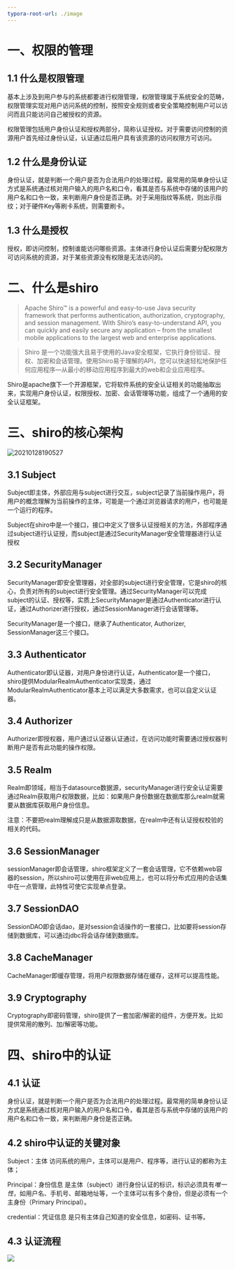```yaml
---
typora-root-url: ./image
---
```


# 一、权限的管理

## 1.1 什么是权限管理

基本上涉及到用户参与的系统都要进行权限管理，权限管理属于系统安全的范畴，权限管理实现对用户访问系统的控制，按照安全规则或者安全策略控制用户可以访问而且只能访问自己被授权的资源。

权限管理包括用户身份认证和授权两部分，简称认证授权。对于需要访问控制的资源用户首先经过身份认证，认证通过后用户具有该资源的访问权限方可访问。

## 1.2 什么是身份认证

身份认证，就是判断一个用户是否为合法用户的处理过程。最常用的简单身份认证方式是系统通过核对用户输入的用户名和口令，看其是否与系统中存储的该用户的用户名和口令一致，来判断用户身份是否正确。对于采用指纹等系统，则出示指纹；对于硬件Key等刷卡系统，则需要刷卡。

## 1.3 什么是授权

授权，即访问控制，控制谁能访问哪些资源。主体进行身份认证后需要分配权限方可访问系统的资源，对于某些资源没有权限是无法访问的。

# 二、什么是shiro

> Apache Shiro™ is a powerful and easy-to-use Java security framework that performs authentication, authorization, cryptography, and session management. With Shiro’s easy-to-understand API, you can quickly and easily secure any application – from the smallest mobile applications to the largest web and enterprise applications.

> Shiro 是一个功能强大且易于使用的Java安全框架，它执行身份验证、授权、加密和会话管理。使用Shiro易于理解的API，您可以快速轻松地保护任何应用程序—从最小的移动应用程序到最大的web和企业应用程序。
>

Shiro是apache旗下一个开源框架，它将软件系统的安全认证相关的功能抽取出来，实现用户身份认证，权限授权、加密、会话管理等功能，组成了一个通用的安全认证框架。


# 三、shiro的核心架构

![20210128190527](/20210128190527.png)

## 3.1 Subject

Subject即主体，外部应用与subject进行交互，subject记录了当前操作用户，将用户的概念理解为当前操作的主体，可能是一个通过浏览器请求的用户，也可能是一个运行的程序。

Subject在shiro中是一个接口，接口中定义了很多认证授相关的方法，外部程序通过subject进行认证授，而subject是通过SecurityManager安全管理器进行认证授权

## 3.2 SecurityManager

SecurityManager即安全管理器，对全部的subject进行安全管理，它是shiro的核心，负责对所有的subject进行安全管理。通过SecurityManager可以完成subject的认证、授权等，实质上SecurityManager是通过Authenticator进行认证，通过Authorizer进行授权，通过SessionManager进行会话管理等。

SecurityManager是一个接口，继承了Authenticator, Authorizer, SessionManager这三个接口。

## 3.3 Authenticator

Authenticator即认证器，对用户身份进行认证，Authenticator是一个接口，shiro提供ModularRealmAuthenticator实现类，通过ModularRealmAuthenticator基本上可以满足大多数需求，也可以自定义认证器。

## 3.4 Authorizer

Authorizer即授权器，用户通过认证器认证通过，在访问功能时需要通过授权器判断用户是否有此功能的操作权限。

## 3.5 Realm

Realm即领域，相当于datasource数据源，securityManager进行安全认证需要通过Realm获取用户权限数据，比如：如果用户身份数据在数据库那么realm就需要从数据库获取用户身份信息。

 注意：不要把realm理解成只是从数据源取数据，在realm中还有认证授权校验的相关的代码。

## 3.6 SessionManager

sessionManager即会话管理，shiro框架定义了一套会话管理，它不依赖web容器的session，所以shiro可以使用在非web应用上，也可以将分布式应用的会话集中在一点管理，此特性可使它实现单点登录。

## 3.7 SessionDAO

SessionDAO即会话dao，是对session会话操作的一套接口，比如要将session存储到数据库，可以通过jdbc将会话存储到数据库。

## 3.8 CacheManager

CacheManager即缓存管理，将用户权限数据存储在缓存，这样可以提高性能。

## 3.9 Cryptography

Cryptography即密码管理，shiro提供了一套加密/解密的组件，方便开发。比如提供常用的散列、加/解密等功能。

# 四、shiro中的认证

## 4.1 认证

身份认证，就是判断一个用户是否为合法用户的处理过程。最常用的简单身份认证方式是系统通过核对用户输入的用户名和口令，看其是否与系统中存储的该用户的用户名和口令一致，来判断用户身份是否正确。

## 4.2 shiro中认证的关键对象

Subject：主体
访问系统的用户，主体可以是用户、程序等，进行认证的都称为主体；

Principal：身份信息
是主体（subject）进行身份认证的标识，标识必须具有*唯一性*，如用户名、手机号、邮箱地址等，一个主体可以有多个身份，但是必须有一个主身份（Primary Principal）。

credential：凭证信息
是只有主体自己知道的安全信息，如密码、证书等。

## 4.3 认证流程

![](/c525acf54f0ed950d6da0b848fba8f7f.png)


